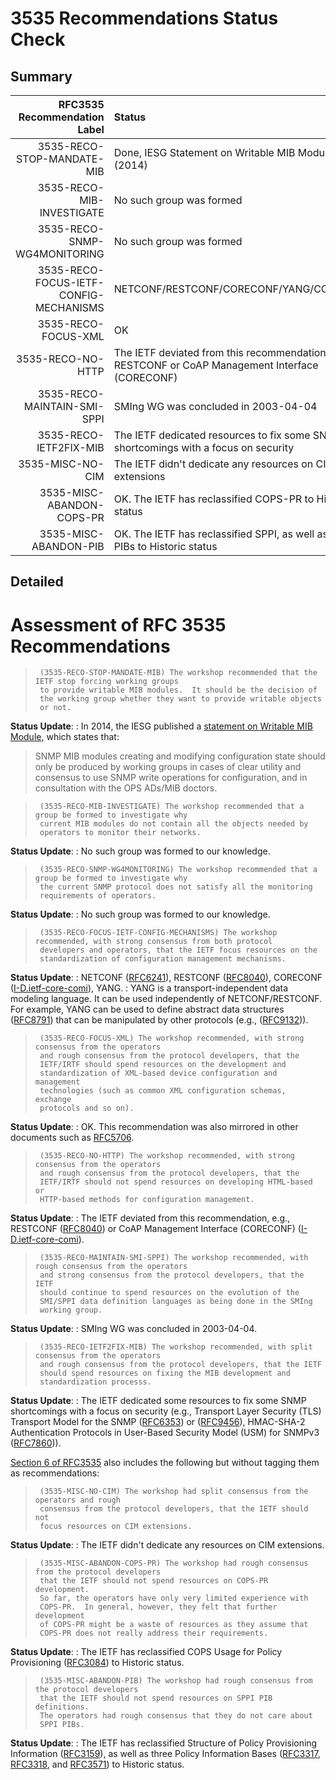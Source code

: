 # 3535 Recommendations Status Check

## Summary

| RFC3535 Recommendation Label           | Status                                                                                                 | 
|---------------------------------------:|:-------------------------------------------------------------------------------------------------------|
| 3535-RECO-STOP-MANDATE-MIB             | Done, IESG Statement on Writable MIB Module (2014)                                                     |
| 3535-RECO-MIB-INVESTIGATE              | No such group was formed                                                                               |
| 3535-RECO-SNMP-WG4MONITORING           | No such group was formed                                                                               |
| 3535-RECO-FOCUS-IETF-CONFIG-MECHANISMS | NETCONF/RESTCONF/CORECONF/YANG/COMI/etc.                                                               |
| 3535-RECO-FOCUS-XML                    | OK                                                                                                     |
| 3535-RECO-NO-HTTP                      | The IETF deviated from this recommendation, e.g., RESTCONF or CoAP Management Interface (CORECONF)     |
| 3535-RECO-MAINTAIN-SMI-SPPI            | SMIng WG was concluded in 2003-04-04                                                                   |
| 3535-RECO-IETF2FIX-MIB                 | The IETF dedicated resources to fix some SNMP shortcomings with a focus on security                    |
| 3535-MISC-NO-CIM                       | The IETF didn't dedicate any resources on CIM extensions                                               |
| 3535-MISC-ABANDON-COPS-PR              | OK. The IETF has reclassified COPS-PR to Historic status                                               |
| 3535-MISC-ABANDON-PIB                  | OK. The IETF has reclassified SPPI, as well as three PIBs to Historic status                           |

## Detailed

# Assessment of RFC 3535 Recommendations

>      (3535-RECO-STOP-MANDATE-MIB) The workshop recommended that the IETF stop forcing working groups
>      to provide writable MIB modules.  It should be the decision of
>      the working group whether they want to provide writable objects
>      or not.

**Status Update**:
: In 2014, the IESG published a [statement on Writable MIB Module](https://datatracker.ietf.org/doc/statement-iesg-writable-mib-module-iesg-statement-20140302/), which states that:

   > SNMP MIB modules creating and modifying configuration state should only be produced by working groups in cases of clear utility and consensus to use SNMP
 write operations for configuration, and in consultation with the OPS ADs/MIB doctors.

>      (3535-RECO-MIB-INVESTIGATE) The workshop recommended that a group be formed to investigate why
>      current MIB modules do not contain all the objects needed by
>      operators to monitor their networks.

**Status Update**:
: No such group was formed to our knowledge.


>      (3535-RECO-SNMP-WG4MONITORING) The workshop recommended that a group be formed to investigate why
>      the current SNMP protocol does not satisfy all the monitoring
>      requirements of operators.

**Status Update**:
: No such group was formed to our knowledge.

>      (3535-RECO-FOCUS-IETF-CONFIG-MECHANISMS) The workshop recommended, with strong consensus from both protocol
>      developers and operators, that the IETF focus resources on the
>      standardization of configuration management mechanisms.

**Status Update**:
: NETCONF ([RFC6241](https://datatracker.ietf.org/doc/html/rfc6241)), RESTCONF ([RFC8040](https://datatracker.ietf.org/doc/html/rfc8040)), CORECONF ([I-D.ietf-core-comi](https://datatracker.ietf.org/doc/draft-ietf-core-comi/)), YANG.
: YANG is a transport-independent data modeling language. It can be used independently of NETCONF/RESTCONF.
For example, YANG can be used to define abstract data structures ([RFC8791](https://datatracker.ietf.org/doc/html/rfc8791)) that can be manipulated by other protocols (e.g., ([RFC9132](https://datatracker.ietf.org/doc/html/rfc9132))).

>      (3535-RECO-FOCUS-XML) The workshop recommended, with strong consensus from the operators
>      and rough consensus from the protocol developers, that the
>      IETF/IRTF should spend resources on the development and
>      standardization of XML-based device configuration and management
>      technologies (such as common XML configuration schemas, exchange
>      protocols and so on).

**Status Update**:
: OK. This recommendation was also mirrored in other documents such as [RFC5706](https://datatracker.ietf.org/doc/html/rfc5706).

>      (3535-RECO-NO-HTTP) The workshop recommended, with strong consensus from the operators
>      and rough consensus from the protocol developers, that the
>      IETF/IRTF should not spend resources on developing HTML-based or
>      HTTP-based methods for configuration management.

 **Status Update**:
 : The IETF deviated from this recommendation, e.g., RESTCONF ([RFC8040](https://datatracker.ietf.org/doc/html/rfc8040)) or CoAP Management Interface (CORECONF) ([I-D.ietf-core-comi](https://datatracker.ietf.org/doc/draft-ietf-core-comi/)).

>      (3535-RECO-MAINTAIN-SMI-SPPI) The workshop recommended, with rough consensus from the operators
>      and strong consensus from the protocol developers, that the IETF
>      should continue to spend resources on the evolution of the
>      SMI/SPPI data definition languages as being done in the SMIng
>      working group.

**Status Update**:
: SMIng WG was concluded in 2003-04-04.

>      (3535-RECO-IETF2FIX-MIB) The workshop recommended, with split consensus from the operators
>      and rough consensus from the protocol developers, that the IETF
>      should spend resources on fixing the MIB development and
>      standardization processs.

**Status Update**:
: The IETF dedicated some resources to fix some SNMP shortcomings with a focus on security (e.g., Transport Layer Security
(TLS) Transport Model for the SNMP ([RFC6353](https://datatracker.ietf.org/doc/html/rfc6353)) or ([RFC9456](https://datatracker.ietf.org/doc/html/rfc9456)), HMAC-SHA-2 Authentication Protocols in User-Based Security Model (USM) for SNMPv3 ([RFC7860](https://datatracker.ietf.org/doc/html/rfc7860))).

[Section 6 of RFC3535](https://datatracker.ietf.org/doc/html/rfc3535#autoid-12) also includes the following but without tagging them as recommendations:

>      (3535-MISC-NO-CIM) The workshop had split consensus from the operators and rough
>      consensus from the protocol developers, that the IETF should not
>      focus resources on CIM extensions.

**Status Update**:
: The IETF didn't dedicate any resources on CIM extensions.

>      (3535-MISC-ABANDON-COPS-PR) The workshop had rough consensus from the protocol developers
>      that the IETF should not spend resources on COPS-PR development.
>      So far, the operators have only very limited experience with
>      COPS-PR.  In general, however, they felt that further development
>      of COPS-PR might be a waste of resources as they assume that
>      COPS-PR does not really address their requirements.

**Status Update**:
: The IETF has reclassified COPS Usage for Policy Provisioning ([RFC3084](https://datatracker.ietf.org/doc/html/rfc3084))
  to Historic status.

>      (3535-MISC-ABANDON-PIB) The workshop had rough consensus from the protocol developers
>      that the IETF should not spend resources on SPPI PIB definitions.
>      The operators had rough consensus that they do not care about
>      SPPI PIBs.

**Status Update**:
: The IETF has reclassified Structure of Policy Provisioning Information ([RFC3159](https://datatracker.ietf.org/doc/html/rfc3159)), as well as
  three Policy Information Bases ([RFC3317](https://datatracker.ietf.org/doc/html/rfc3317), [RFC3318](https://datatracker.ietf.org/doc/html/rfc3318), and [RFC3571](https://datatracker.ietf.org/doc/html/rfc3571)) to Historic status.
